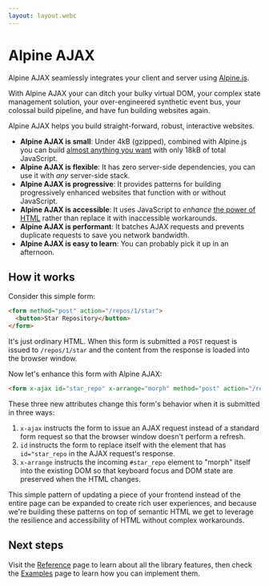 ```yaml
---
layout: layout.webc
---
```


# Alpine AJAX

Alpine AJAX seamlessly integrates your client and server using [Alpine.js](https://alpinejs.dev).

With Alpine AJAX your can ditch your bulky virtual DOM, your complex state management solution, your over-engineered synthetic event bus, your colossal build pipeline, and have fun building websites again.

Alpine AJAX helps you build straight-forward, robust, interactive websites.

- **Alpine AJAX is small**: Under 4kB (gzipped), combined with Alpine.js you can build [almost anything you want](/examples) with only 18kB of total JavaScript.
- **Alpine AJAX is flexible**: It has zero server-side dependencies, you can use it with _any_ server-side stack.
- **Alpine AJAX is progressive**: It provides patterns for building progressively enhanced websites that function with or without JavaScript.
- **Alpine AJAX is accessible**: It uses JavaScript to _enhance_ [the power of HTML](https://developer.mozilla.org/en-US/docs/Learn/Accessibility/HTML) rather than replace it with inaccessible workarounds.
- **Alpine AJAX is performant**: It batches AJAX requests and prevents duplicate requests to save you network bandwidth.
- **Alpine AJAX is easy to learn**: You can probably pick it up in an afternoon.

## How it works

Consider this simple form:

```html
<form method="post" action="/repos/1/star">
  <button>Star Repository</button>
</form>
```

It's just ordinary HTML. When this form is submitted a `POST` request is issued to `/repos/1/star` and the content from the response is loaded into the browser window.

Now let's enhance this form with Alpine AJAX:

```html
<form x-ajax id="star_repo" x-arrange="morph" method="post" action="/repos/1/star">
```
These three new attributes change this form's behavior when it is submitted in three ways:

1. `x-ajax` instructs the form to issue an AJAX request instead of a standard form request so that the browser window doesn't perform a refresh.
2. `id` instructs the form to replace itself with the element that has `id="star_repo` in the AJAX request's response.
3. `x-arrange` instructs the incoming `#star_repo` element to "morph" itself into the existing DOM so that keyboard focus and DOM state are preserved when the HTML changes.

This simple pattern of updating a piece of your frontend instead of the entire page can be expanded to create rich user experiences, and because we're building these patterns on top of semantic HTML we get to leverage the resilience and accessibility of HTML without complex workarounds.

## Next steps

Visit the [Reference](/reference) page to learn about all the library features, then check the [Examples](/examples) page to learn how you can implement them.
